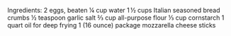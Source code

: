 Ingredients:
2 eggs, beaten
¼ cup water
1 ½ cups Italian seasoned bread crumbs
½ teaspoon garlic salt
⅔ cup all-purpose flour
⅓ cup cornstarch
1 quart oil for deep frying
1 (16 ounce) package mozzarella cheese sticks
